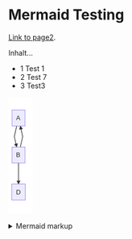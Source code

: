 # Mermaid Testing

[Link to page2](./page2.md).

Inhalt...
* 1 Test 1
* 2 Test 7
* 3 Test3

<!-- generated by mermaid compile action - START -->
![~mermaid diagram 1~](/../assets/images/docs_index-md-1.png)
<details>
  <summary>Mermaid markup</summary>

```mermaid
graph TD;
    A-->B;
    B-->A;
    B-->D;
```

</details>
<!-- generated by mermaid compile action - END -->
